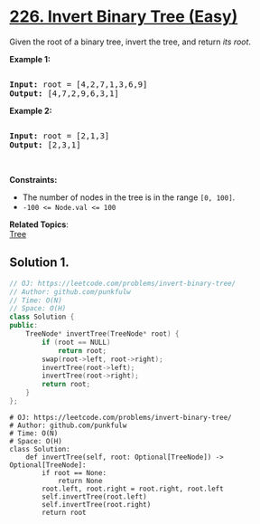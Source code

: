 # [226. Invert Binary Tree (Easy)](https://leetcode.com/problems/invert-binary-tree/)

<p>Given the root of a binary tree, invert the tree, and return <em>its root</em>.</p>

<p><strong>Example 1:</strong></p>
<img alt="" src="https://assets.leetcode.com/uploads/2021/03/14/invert1-tree.jpg">
<pre><strong>Input:</strong> root = [4,2,7,1,3,6,9]
<strong>Output:</strong> [4,7,2,9,6,3,1]
</pre>

<p><strong>Example 2:</strong></p>
<img alt="" src="https://assets.leetcode.com/uploads/2021/03/14/invert2-tree.jpg">
<pre><strong>Input:</strong> root = [2,1,3]
<strong>Output:</strong> [2,3,1]
</pre>

<p>&nbsp;</p>
<p><strong>Constraints:</strong></p>

<ul>
  <li>The number of nodes in the tree is in the range <code>[0, 100]</code>.</li>
  <li><code>-100 &lt;= Node.val &lt;= 100</code></li>
</ul>


**Related Topics**:  
[Tree](https://leetcode.com/tag/tree/)

## Solution 1.

```cpp
// OJ: https://leetcode.com/problems/invert-binary-tree/
// Author: github.com/punkfulw
// Time: O(N)
// Space: O(H)
class Solution {
public:
    TreeNode* invertTree(TreeNode* root) {
        if (root == NULL)
            return root;
        swap(root->left, root->right);
        invertTree(root->left);
        invertTree(root->right);
        return root;
    }
};
```

```python3
# OJ: https://leetcode.com/problems/invert-binary-tree/
# Author: github.com/punkfulw
# Time: O(N)
# Space: O(H)
class Solution:
    def invertTree(self, root: Optional[TreeNode]) -> Optional[TreeNode]:
        if root == None:
            return None
        root.left, root.right = root.right, root.left
        self.invertTree(root.left)
        self.invertTree(root.right)
        return root
```
